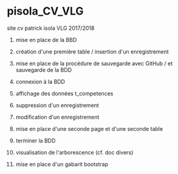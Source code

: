 # pisola_CV_VLG
site cv patrick isola VLG 2017/2018

1. mise en place de la BBD
2. création d'une première table / insertion d'un enregistrement
3. mise en place de la procédure de sauvegarde avec GitHub / et sauvegarde de la BDD
4. connexion à la BDD
5. affichage des données t_competences
6. suppression d'un enregistrement
7. modification d'un enregistrement

1. mise en place d'une seconde page et d'une seconde table
2. terminer la BDD 
3. visualisation de l'arborescence (cf. doc divers)

1. mise en place d'un gabarit bootstrap

